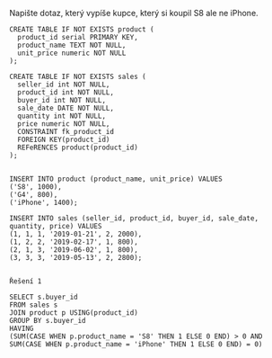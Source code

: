 Napište dotaz, který vypíše kupce, který si koupil S8 ale ne iPhone.

    CREATE TABLE IF NOT EXISTS product (
      product_id serial PRIMARY KEY,
      product_name TEXT NOT NULL,
      unit_price numeric NOT NULL
    );
    
    CREATE TABLE IF NOT EXISTS sales (
      seller_id int NOT NULL, 
      product_id int NOT NULL,
      buyer_id int NOT NULL, 
      sale_date DATE NOT NULL,
      quantity int NOT NULL,
      price numeric NOT NULL,
      CONSTRAINT fk_product_id
      FOREIGN KEY(product_id)
      REFeRENCES product(product_id)
    );
    
    
    INSERT INTO product (product_name, unit_price) VALUES
    ('S8', 1000),
    ('G4', 800),
    ('iPhone', 1400);
    
    INSERT INTO sales (seller_id, product_id, buyer_id, sale_date, quantity, price) VALUES
    (1, 1, 1, '2019-01-21', 2, 2000),
    (1, 2, 2, '2019-02-17', 1, 800),
    (2, 1, 3, '2019-06-02', 1, 800),
    (3, 3, 3, '2019-05-13', 2, 2800);
    
    
    Řešení 1
    
    SELECT s.buyer_id
    FROM sales s
    JOIN product p USING(product_id)
    GROUP BY s.buyer_id
    HAVING
    (SUM(CASE WHEN p.product_name = 'S8' THEN 1 ELSE 0 END) > 0 AND
    SUM(CASE WHEN p.product_name = 'iPhone' THEN 1 ELSE 0 END) = 0)